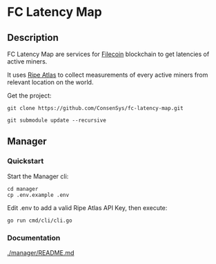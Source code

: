 # FC Latency Map

## Description

FC Latency Map are services for [Filecoin](https://filecoin.io/) blockchain to get latencies of active miners.

It uses [Ripe Atlas](https://atlas.ripe.net/) to collect measurements of every active miners from relevant location on the world.

Get the project:

```
git clone https://github.com/ConsenSys/fc-latency-map.git

git submodule update --recursive
```

## Manager

### Quickstart

Start the Manager cli:

```
cd manager
cp .env.example .env
```

Edit .env to add a valid Ripe Atlas API Key, then execute:

```
go run cmd/cli/cli.go
```

### Documentation

[./manager/README.md](./manager/README.md)
